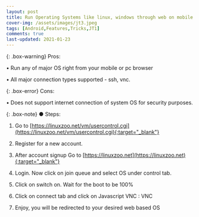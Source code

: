 ```yaml
---
layout: post
title: Run Operating Systems like linux, windows through web on mobile - linuxzoo
cover-img: /assets/images/jt3.jpeg
tags: [Android,Features,Tricks,JT1]
comments: true
last-updated: 2021-01-23
---
```


{: .box-warning}
Pros:

• Run any of major OS right from your mobile or pc browser

• All major connection types supported - ssh, vnc. 

{: .box-error}
Cons:

• Does not support internet connection of system OS for security purposes. 


{: .box-note}
● Steps:

1. Go to [https://linuxzoo.net/vm/usercontrol.cgi](https://linuxzoo.net/vm/usercontrol.cgi){:target="_blank"}

2. Register for a new account.

3. After account signup Go to [https://linuxzoo.net](https://linuxzoo.net){:target="_blank"}

4. Login. Now click on join queue and select OS under control tab.

5. Click on switch on. Wait for the boot to be 100%

6. Click on connect tab and click on Javascript VNC : VNC

7. Enjoy, you will be redirected to your desired web based OS
